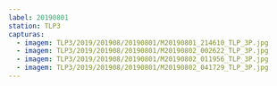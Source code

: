 ```yaml
---
label: 20190801
station: TLP3
capturas:
  - imagem: TLP3/2019/201908/20190801/M20190801_214610_TLP_3P.jpg
  - imagem: TLP3/2019/201908/20190801/M20190802_002622_TLP_3P.jpg
  - imagem: TLP3/2019/201908/20190801/M20190802_011956_TLP_3P.jpg
  - imagem: TLP3/2019/201908/20190801/M20190802_041729_TLP_3P.jpg
---
```

